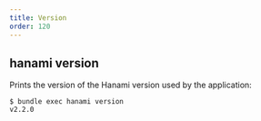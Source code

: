 ```yaml
---
title: Version
order: 120
---
```


## hanami version

Prints the version of the Hanami version used by the application:

```shell
$ bundle exec hanami version
v2.2.0
```
